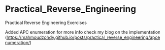 # Practical_Reverse_Engineering
Practical Reverse Engineering Exercises

Added APC enumeration for more info check my blog on the implementation (https://mahmoudzohdy.github.io/posts/practical_reverse_engineering/apcenumeration/)